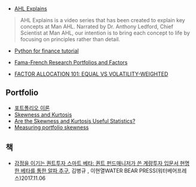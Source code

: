 - [AHL Explains](https://www.youtube.com/playlist?list=PLwmBa3RpZcUrebD4o1TNt3d9wplBktmdS)
> AHL Explains is a video series that has been created to explain key concepts at Man AHL. Narrated by Dr. Anthony Ledford, Chief Scientist at Man AHL, our intention is to bring each concept to life by focusing on principles rather than detail.

- [Python for finance tutorial](https://github.com/datacamp/datacamp-community-tutorials/blob/master/Python%20Finance%20Tutorial%20For%20Beginners/Python%20For%20Finance%20Beginners%20Tutorial.ipynb)

- [Fama-French Research Portfolios and Factors](https://wrds-www.wharton.upenn.edu/pages/support/research-wrds/research-guides/fama-french-research-portfolios-and-factors/#beme-book-to-market)

- [FACTOR ALLOCATION 101: EQUAL VS VOLATILITY-WEIGHTED](https://www.factorresearch.com/research-factor-allocation-101-equal-vs-volatility-weighted)

## Portfolio
- [포트폴리오 이론](https://flyinglightly.tistory.com/category/%EC%9E%AC%EC%A0%95%ED%95%99)
- [Skewness and Kurtosis](https://www.evestment.com/resources/investment-statistics-guide/assessing-skewness-and-kurtosis-in-the-returns-distribution/)
- [Are the Skewness and Kurtosis Useful Statistics?](https://www.spcforexcel.com/knowledge/basic-statistics/are-skewness-and-kurtosis-useful-statistics)
- [Measuring portfolio skewness](https://core.ac.uk/download/pdf/4834498.pdf)

## 책
- [감정을 이기는 퀀트투자 스마트 베타: 퀀트 펀드매니저가 쓴 계량투자 입문서 현명한 베타를 통한 알파 추구](https://book.naver.com/bookdb/book_detail.nhn?bid=12722739), 김병규 , 이현열WATER BEAR PRESS(워터베어프레스)2017.11.06
